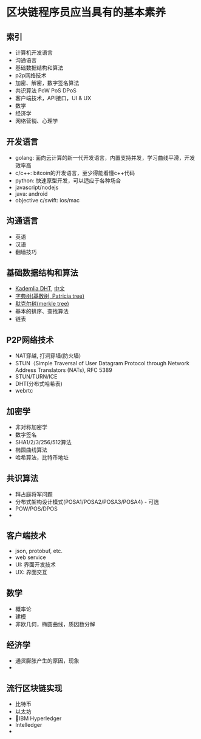 # 区块链程序员应当具有的基本素养

## 索引
* 计算机开发语言
* 沟通语言
* 基础数据结构和算法
* p2p网络技术
* 加密、解密，数字签名算法
* 共识算法 PoW PoS DPoS
* 客户端技术，API接口，UI & UX
* 数学
* 经济学
* 网络营销、心理学


## 开发语言
* golang: 面向云计算的新一代开发语言，内置支持并发，学习曲线平滑，开发效率高
* c/c++: bitcoin的开发语言，至少得能看懂c++代码
* python: 快速原型开发，可以适应于各种场合
* javascript/nodejs
* java: android
* objective c/swift: ios/mac

## 沟通语言
* 英语
* 汉语
* 翻墙技巧

## 基础数据结构和算法
* [Kademlia DHT](https://en.wikipedia.org/wiki/Kademlia), [中文](https://zh.wikipedia.org/wiki/Kademlia)
* [字典树(基数树, Patricia tree)](https://zh.wikipedia.org/wiki/Trie)
* [默克尔树(merkle tree)](https://en.wikipedia.org/wiki/Merkle_tree)
* 基本的排序、查找算法
* 链表

## P2P网络技术
* NAT穿越, 打洞穿墙(防火墙)
* STUN（Simple Traversal of User Datagram Protocol through Network Address Translators (NATs), RFC 5389
* STUN/TURN/ICE
* DHT(分布式哈希表)
* webrtc

## 加密学
* 非对称加密学
* 数字签名
* SHA1/2/3/256/512算法
* 椭圆曲线算法
* 哈希算法，比特币地址


## 共识算法
* 拜占庭将军问题
* 分布式架构设计模式(POSA1/POSA2/POSA3/POSA4) - 可选
* POW/POS/DPOS
*

## 客户端技术
* json, protobuf, etc.
* web service
* UI: 界面开发技术
* UX: 界面交互

## 数学
* 概率论
* 建模
* 非欧几何，椭圆曲线，质因数分解

## 经济学
* 通货膨胀产生的原因，现象
*

## 流行区块链实现
* 比特币
* 以太坊
* IBM Hyperledger
* Intelledger
* 
